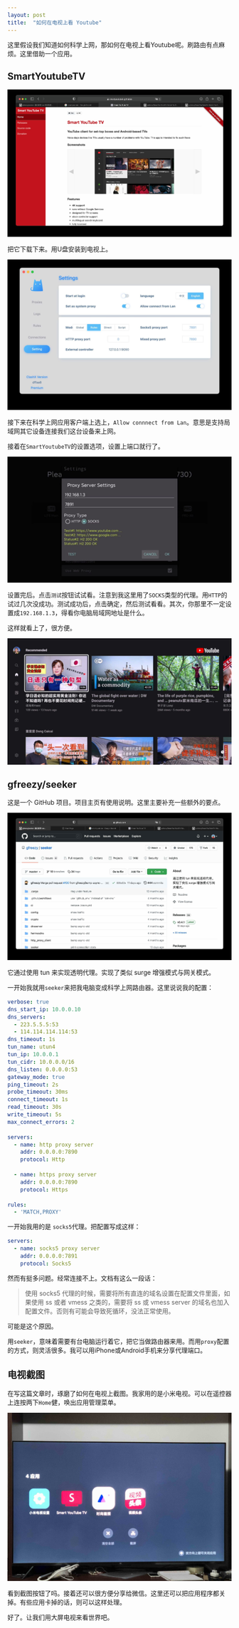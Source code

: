 ```yaml
---
layout: post
title:  "如何在电视上看 Youtube"
---
```


这里假设我们知道如何科学上网，那如何在电视上看Youtube呢。刷路由有点麻烦。这里借助一个应用。

## SmartYoutubeTV

![smart](assets/images/youtube-tv/smart.jpg)

把它下载下来。用U盘安装到电视上。

![clash](assets/images/youtube-tv/clash.jpg)

接下来在科学上网应用客户端上选上，`Allow connnect from Lan`。意思是支持局域网其它设备连接我们这台设备来上网。

接着在`SmartYoutubeTV`的设置选项，设置上端口就行了。

![proxy1](assets/images/youtube-tv/proxy1.jpeg)

设置完后。点击`测试`按钮试试看。注意到我这里用了`SOCKS`类型的代理。用`HTTP`的试过几次没成功。测试成功后，点击确定，然后测试看看。其次，你那里不一定设置成`192.168.1.3`，得看你电脑局域网地址是什么。

这样就看上了，很方便。

![tan](assets/images/youtube-tv/tan.jpeg)

## gfreezy/seeker

这是一个 GitHub 项目。项目主页有使用说明。这里主要补充一些额外的要点。

![seeker](assets/images/youtube-tv/seeker.jpg)

它通过使用 tun 来实现透明代理。实现了类似 surge 增强模式与网关模式。

一开始我就用`seeker`来把我电脑变成科学上网路由器。这里说说我的配置：

```yml
verbose: true
dns_start_ip: 10.0.0.10
dns_servers:
  - 223.5.5.5:53
  - 114.114.114.114:53  
dns_timeout: 1s
tun_name: utun4
tun_ip: 10.0.0.1
tun_cidr: 10.0.0.0/16
dns_listen: 0.0.0.0:53
gateway_mode: true
ping_timeout: 2s
probe_timeout: 30ms
connect_timeout: 1s
read_timeout: 30s
write_timeout: 5s
max_connect_errors: 2 

servers:
  - name: http proxy server
    addr: 0.0.0.0:7890
    protocol: Http

  - name: https proxy server
    addr: 0.0.0.0:7890
    protocol: Https

rules:
  - 'MATCH,PROXY'
```

一开始我用的是 `socks5`代理。把配置写成这样：

```yml
servers:
  - name: socks5 proxy server
    addr: 0.0.0.0:7891
    protocol: Socks5
```

然而有挺多问题。经常连接不上。文档有这么一段话：

> 使用 socks5 代理的时候，需要将所有直连的域名设置在配置文件里面，如果使用 ss 或者 vmess 之类的，需要将 ss 或 vmess server 的域名也加入配置文件。否则有可能会导致死循环，没法正常使用。

可能是这个原因。

用`seeker`，意味着需要有台电脑运行着它，把它当做路由器来用。而用`proxy`配置的方式，则灵活很多。我可以用iPhone或Android手机来分享代理端口。

## 电视截图

在写这篇文章时，琢磨了如何在电视上截图。我家用的是小米电视。可以在遥控器上连按两下`Home`健，唤出应用管理菜单。

![tv_screen](assets/images/youtube-tv/tv_screen.jpeg)

看到截图按钮了吗。接着还可以很方便分享给微信。这里还可以把应用程序都关掉。有些应用卡掉的话，则可以这样处理。

好了。让我们用大屏电视来看世界吧。